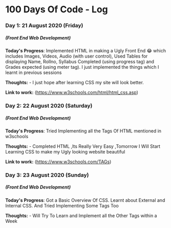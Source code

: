 # 100 Days Of Code - Log

### Day 1: 21 August 2020 (Friday)
##### (Front End Web Development)

**Today's Progress**: 
Implemented HTML in making a Ugly Front End 😂 which includes Images, Videos, Audio (with user control), Used Tables for displaying Name, Rollno, Syllabus Completed (using progress tag) and Grades expected (using meter tag). 
I just implemented the things which I learnt in previous sessions

**Thoughts:** - I just hope after learning CSS my site will look better.

**Link to work:** (https://www.w3schools.com/html/html_css.asp)
### Day 2: 22 August 2020 (Saturday)
##### (Front End Web Development)

**Today's Progress**: 
Tried Implementing all the Tags Of HTML mentioned in w3schools

**Thoughts:** - Completed HTML ,Its Really Very Easy ,Tomorrow I Will Start Learning CSS to make my Ugly looking website beautiful

**Link to work:** (https://www.w3schools.com/TAGs)
### Day 3: 23 August 2020 (Sunday)
##### (Front End Web Development)

**Today's Progress**: 
 Got a Basic Overview Of CSS.
Learnt about External and Internal CSS. And Tried Implementing Some Tags Too

**Thoughts:** - Will Try To Learn and Implement all the Other Tags within a Week

